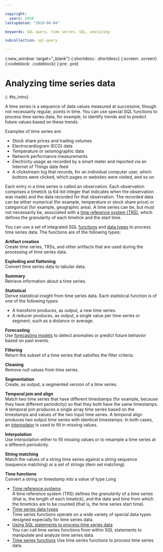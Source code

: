 ```yaml
---

copyright:
  years: 2019
lastupdated: "2019-06-04"

keywords: SQL query, time series, SQL, analyzing 

subcollection: sql-query

---
```


{:new_window: target="_blank"}
{:shortdesc: .shortdesc}
{:screen: .screen}
{:codeblock: .codeblock}
{:pre: .pre}

# Analyzing time series data
{: #ts_intro}

A time series is a sequence of data values measured at successive, though not necessarily regular, points in time. You can use special SQL functions to process time series data, for example, to identify trends and to predict future values based on these trends.

Examples of time series are:

- Stock share prices and trading volumes
- Electrocardiogram (ECG) data
- Temperature or seismographic data
- Network performance measurements
- Electricity usage as recorded by a smart meter and reported via an Internet of Things data feed
- A clickstream log that records, for an individual computer user, which buttons were clicked, which pages or websites were visited, and so on

Each entry in a time series is called an observation. Each observation comprises a timetick (a 64-bit integer that indicates when the observation was made) and the data recorded for that observation. The recorded data can be either numerical (for example, temperature or stock share price) or categorical (for example, geographic area). 
A time series can be, but must not necessarily be, associated with a [time reference system (TRS)](/docs/services/sql-query?topic=sql-query-TRS), which defines the granularity of each timetick and the start time.

You can use a set of integrated SQL [functions](/docs/services/sql-query?topic=sql-query-artifact) and [data types](/docs/services/sql-query?topic=sql-query-ts_datatypes) to process time series data. The functions are of the following types:

**Artifact creation**  
Create time series, TRSs, and other artifacts that are used during the processing of time series data.</p>  
  
**Exploding and flattening**  
Convert time series data to tabular data.  
  
**Summary**  
Retrieve information about a time series.  
  
**Statistical**  
Derive statistical insight from time series data. Each statistical function is of one of the following types:  
  
  - A transform produces, as output, a new time series.
  - A reducer produces, as output, a single value per time series or segment, such as a distance or average.  
  
**Forecasting**  
Use [forecasting models](/docs/services/sql-query?topic=sql-query-artifact#forecasting_model_creation) to detect anomalies or predict future behavior based on past events.  
  
**Filtering**  
Return the subset of a time series that satisfies the filter criteria.  
  
**Cleaning**  
Remove null values from time series.  
  
**Segmentation**  
Create, as output, a segmented version of a time series.  
  
**Temporal join and align**  
Match two time series that have different timestamps (for example, because they have different periodicity) so that they both have the same timestamps. A temporal join produces a single array time series based on the timestamps and values of the two input time series. A temporal align produces two output time series with identical timestamps. In both cases, an [interpolator](/docs/services/sql-query?topic=sql-query-artifact#interpolator_creation) is used to fill in missing values.  
  
**Interpolation**  
Use interpolation either to fill missing values or to resample a time series at a different periodicity.  
  
**String matching**  
Match the values of a string time series against a string sequence (sequence matching) or a set of strings (item set matching).  
  
**Time functions**  
Convert a string or timestamp into a value of type Long  
  
  - [Time reference systems](/docs/services/sql-query?topic=sql-query-TRS)  
    A time reference system (TRS) defines the *granularity* of a time series (that is, the length of each timetick), and the date and time from which the timeticks are to be counted (that is, the time series start time).  
  - [Time series data types](/docs/services/sql-query?topic=sql-query-ts_datatypes)  
    Time series functions operate on a wide variety of special data types designed especially for time series data.  
  - [Using SQL statements to process time series data](/docs/services/sql-query?topic=sql-query-using_sql)  
    You can call time series functions from within SQL statements to manipulate and analyze time series data.  
  - [Time series functions](/docs/services/sql-query?topic=sql-query-ts_functions) 
    Use time series functions to process time series data.
